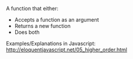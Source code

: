 A function that either:

* Accepts a function as an argument
* Returns a new function
* Does both

Examples/Explanations in Javascript:
http://eloquentjavascript.net/05_higher_order.html
